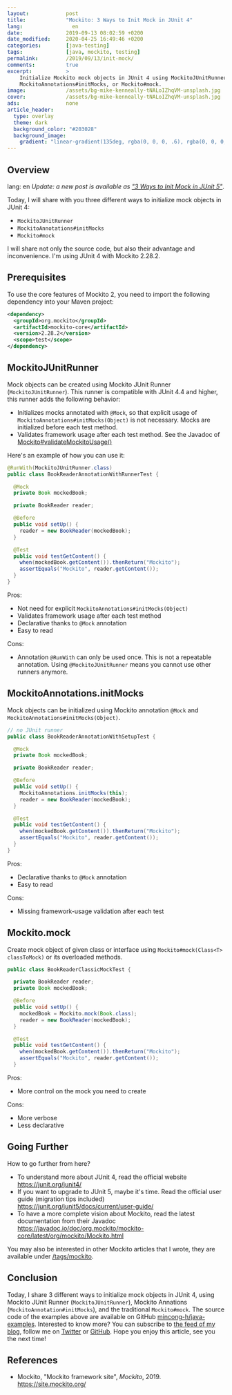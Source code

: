 ```yaml
---
layout:            post
title:             "Mockito: 3 Ways to Init Mock in JUnit 4"
lang:                en
date:              2019-09-13 08:02:59 +0200
date_modified:     2020-04-25 16:49:46 +0200
categories:        [java-testing]
tags:              [java, mockito, testing]
permalink:         /2019/09/13/init-mock/
comments:          true
excerpt:           >
    Initialize Mockito mock objects in JUnit 4 using MockitoJUnitRunner,
    MockitoAnnotations#initMocks, or Mockito#mock.
image:             /assets/bg-mike-kenneally-tNALoIZhqVM-unsplash.jpg
cover:             /assets/bg-mike-kenneally-tNALoIZhqVM-unsplash.jpg
ads:               none
article_header:
  type: overlay
  theme: dark
  background_color: "#203028"
  background_image:
    gradient: "linear-gradient(135deg, rgba(0, 0, 0, .6), rgba(0, 0, 0, .4))"
---
```


## Overview

lang:                en
_Update: a new post is available as ["3 Ways to Init Mock in JUnit
5"](/2020/04/19/mockito-junit5/)_.

Today, I will share with you three different ways to initialize mock objects in
JUnit 4:

- `MockitoJUnitRunner`
- `MockitoAnnotations#initMocks`
- `Mockito#mock`

I will share not only the source code, but also their advantage and
inconvenience. I'm using JUnit 4 with Mockito 2.28.2.

## Prerequisites

To use the core features of Mockito 2, you need to import the following
dependency into your Maven project:

```xml
<dependency>
  <groupId>org.mockito</groupId>
  <artifactId>mockito-core</artifactId>
  <version>2.28.2</version>
  <scope>test</scope>
</dependency>
```

## MockitoJUnitRunner

Mock objects can be created using Mockito JUnit Runner (`MockitoJUnitRunner`).
This runner is compatible with JUnit 4.4 and higher, this runner adds the
following behavior:

- Initializes mocks annotated with `@Mock`, so that explicit usage of
  `MockitoAnnotations#initMocks(Object)` is not necessary. Mocks are
  initialized before each test method.
- Validates framework usage after each test method.
  See the Javadoc of [Mockito#validateMockitoUsage()][validateMockitoUsage]

[validateMockitoUsage]: https://site.mockito.org/javadoc/current/org/mockito/Mockito.html#validateMockitoUsage()

Here's an example of how you can use it:

```java
@RunWith(MockitoJUnitRunner.class)
public class BookReaderAnnotationWithRunnerTest {

  @Mock
  private Book mockedBook;

  private BookReader reader;

  @Before
  public void setUp() {
    reader = new BookReader(mockedBook);
  }

  @Test
  public void testGetContent() {
    when(mockedBook.getContent()).thenReturn("Mockito");
    assertEquals("Mockito", reader.getContent());
  }
}
```

Pros:

- Not need for explicit `MockitoAnnotations#initMocks(Object)`
- Validates framework usage after each test method
- Declarative thanks to `@Mock` annotation
- Easy to read

Cons:

- Annotation `@RunWith` can only be used once. This is not a repeatable
  annotation. Using `@MockitoJUnitRunner` means you cannot use other runners
  anymore.

## MockitoAnnotations.initMocks

Mock objects can be initialized using Mockito annotation `@Mock` and
`MockitoAnnotations#initMocks(Object)`.

```java
// no JUnit runner
public class BookReaderAnnotationWithSetupTest {

  @Mock
  private Book mockedBook;

  private BookReader reader;

  @Before
  public void setUp() {
    MockitoAnnotations.initMocks(this);
    reader = new BookReader(mockedBook);
  }

  @Test
  public void testGetContent() {
    when(mockedBook.getContent()).thenReturn("Mockito");
    assertEquals("Mockito", reader.getContent());
  }
}
```

Pros:

- Declarative thanks to `@Mock` annotation
- Easy to read

Cons:

- Missing framework-usage validation after each test

## Mockito.mock

Create mock object of given class or interface using `Mockito#mock(Class<T>
classToMock)` or its overloaded methods.

```java
public class BookReaderClassicMockTest {

  private BookReader reader;
  private Book mockedBook;

  @Before
  public void setUp() {
    mockedBook = Mockito.mock(Book.class);
    reader = new BookReader(mockedBook);
  }

  @Test
  public void testGetContent() {
    when(mockedBook.getContent()).thenReturn("Mockito");
    assertEquals("Mockito", reader.getContent());
  }
```

Pros:

- More control on the mock you need to create

Cons:

- More verbose
- Less declarative

## Going Further

How to go further from here?

- To understand more about JUnit 4, read the official website<br>
  <https://junit.org/junit4/>
- If you want to upgrade to JUnit 5, maybe it's time. Read the official user
  guide (migration tips included)<br>
  <https://junit.org/junit5/docs/current/user-guide/>
- To have a more complete vision about Mockito, read the latest documentation
  from their Javadoc<br>
  <https://javadoc.io/doc/org.mockito/mockito-core/latest/org/mockito/Mockito.html>

You may also be interested in other Mockito articles that I wrote, they are
available under [/tags/mockito](/tags/mockito).

## Conclusion

Today, I share 3 different ways to initialize mock objects in JUnit 4, using
Mockito JUnit Runner (`MockitoJUnitRunner`), Mockito Annations
(`MockitoAnnotation#initMocks`), and the traditional `Mockito#mock`.
The source code of the examples above are available on GitHub
[mincong-h/java-examples](https://github.com/mincong-h/java-examples/tree/blog/mockito-junit4/mockito).
Interested to know more? You can subscribe to [the feed of my blog](/feed.xml),
follow me on [Twitter](https://twitter.com/mincong_h) or
[GitHub](https://github.com/mincong-h/).
Hope you enjoy this article, see you the next time!

## References

- Mockito, "Mockito framework site", _Mockito_, 2019.
  <https://site.mockito.org/>
